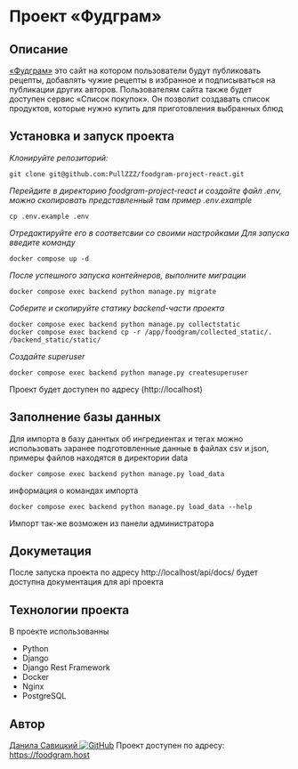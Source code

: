 # Проект «Фудграм»
## Описание
[«Фудграм»](https://foodgram.host) это сайт на котором пользователи будут публиковать рецепты, добавлять чужие рецепты в избранное и подписываться на публикации других авторов. Пользователям сайта также будет доступен сервис «Список покупок». Он позволит создавать список продуктов, которые нужно купить для приготовления выбранных блюд
## Установка и запуск проекта
*Клонируйте репозиторий:*

```
git clone git@github.com:PullZZZ/foodgram-project-react.git
```

*Перейдите в директорию foodgram-project-react и создайте файл .env,
можно скопировать представленный там пример .env.example*

```
cp .env.example .env
```
*Отредактируйте его в соответсвии со своими настройками*
*Для запуска введите команду*
```
docker compose up -d
```
*После успешного запуска контейнеров, выполните миграции*

```
docker compose exec backend python manage.py migrate
```
*Соберите и скопируйте статику backend-части проекта*

```
docker compose exec backend python manage.py collectstatic
docker compose exec backend cp -r /app/foodgram/collected_static/. /backend_static/static/
```
*Создайте superuser*

```
docker compose exec backend python manage.py createsuperuser
```
Проект будет доступен по адресу (http://localhost)

## Заполнение базы данных
Для импорта в базу даннтых об ингредиентах и тегах можно использовать заранее подготовленные данные в файлах csv и json, примеры файлов находятся в директории data
```
docker compose exec backend python manage.py load_data
```
информация о командах импорта
```
docker compose exec backend python manage.py load_data --help
```
Импорт так-же возможен из панели администратора

## Докуметация

После запуска проекта по адресу http://localhost/api/docs/ будет доступна документация для api проекта
## Технологии проекта
В проекте использованны
- Python
- Django
- Django Rest Framework
- Docker
- Nginx
- PostgreSQL
## Автор
[Данила Савицкий ![GitHub](https://img.shields.io/badge/-GitHub-464646??style=flat-square&logo=GitHub)](https://github.com/PullZZZ)
Проект доступен по адресу: https://foodgram.host
